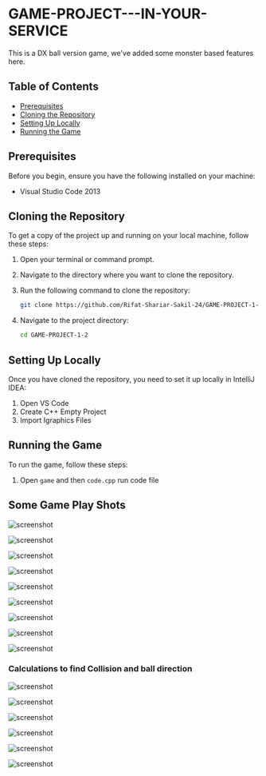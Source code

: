 # GAME-PROJECT---IN-YOUR-SERVICE
This is a DX ball version game, we've added some monster based features here. 



## Table of Contents

- [Prerequisites](#prerequisites)
- [Cloning the Repository](#cloning-the-repository)
- [Setting Up Locally](#setting-up-locally)
- [Running the Game](#running-the-game)


## Prerequisites

Before you begin, ensure you have the following installed on your machine:


- Visual Studio Code 2013


## Cloning the Repository

To get a copy of the project up and running on your local machine, follow these steps:

1. Open your terminal or command prompt.
2. Navigate to the directory where you want to clone the repository.
3. Run the following command to clone the repository:

    ```sh
    git clone https://github.com/Rifat-Shariar-Sakil-24/GAME-PROJECT-1-2.git
    ```

4. Navigate to the project directory:

    ```sh
    cd GAME-PROJECT-1-2
    ```

## Setting Up Locally

Once you have cloned the repository, you need to set it up locally in IntelliJ IDEA:

1. Open VS Code
2. Create C++ Empty Project
3. Import Igraphics Files 


## Running the Game

To run the game, follow these steps:

1. Open `game` and then `code.cpp`  run code file


## Some Game Play Shots


![screenshot](images/Picture2.jpg)

![screenshot](images/Picture3.jpg)

![screenshot](images/Picture4.jpg)

![screenshot](images/Picture5.jpg)

![screenshot](images/Picture6.jpg)

![screenshot](images/Picture7.jpg)

![screenshot](images/Picture8.png)

![screenshot](images/Picture9.png)

![screenshot](images/Picture10.png)


### Calculations to find Collision and ball direction

![screenshot](images/Picture11.png)

![screenshot](images/Picture12.png)

![screenshot](images/Picture13.pngg)

![screenshot](images/Picture14.png)

![screenshot](images/Picture15.png)

![screenshot](images/Picture16.png)



